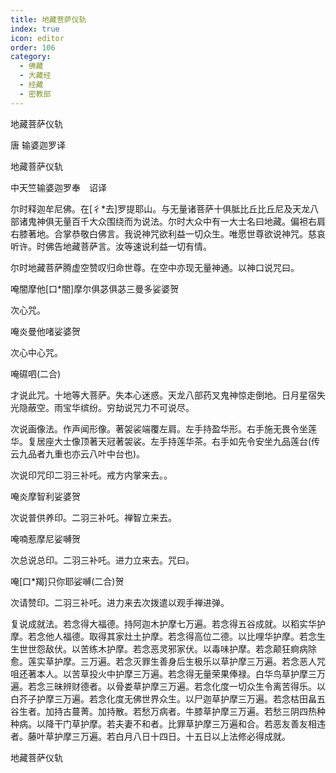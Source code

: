 ```yaml
---
title: 地藏菩萨仪轨
index: true
icon: editor
order: 106
category:
  - 佛藏
  - 大藏经
  - 经藏
  - 密教部
---
```


  地藏菩萨仪轨  

唐 输婆迦罗译  

地藏菩萨仪轨  

中天竺输婆迦罗奉　诏译  

尔时释迦牟尼佛。在[彳*去]罗提耶山。与无量诸菩萨十俱胝比丘比丘尼及天龙八部诸鬼神俱无量百千大众围绕而为说法。尔时大众中有一大士名曰地藏。偏袒右肩右膝著地。合掌恭敬白佛言。我说神咒欲利益一切众生。唯愿世尊欲说神咒。慈哀听许。时佛告地藏菩萨言。汝等速说利益一切有情。  

尔时地藏菩萨腾虚空赞叹归命世尊。在空中亦现无量神通。以神口说咒曰。  

唵闇摩他[口*闇]摩尔俱苾俱苾三曼多娑婆贺  

次心咒。  

唵炎曼他啫娑婆贺  

次心中心咒。  

唵礘呬(二合)  

才说此咒。十地等大菩萨。失本心迷惑。天龙八部药叉鬼神惊走倒地。日月星宿失光隐蔽空。雨宝华缤纷。穷劫说咒力不可说尽。  

次说画像法。作声闻形像。著袈裟端覆左肩。左手持盈华形。右手施无畏令坐莲华。复居座大士像顶著天冠著袈裟。左手持莲华茶。右手如先令安坐九品莲台(传云九品者九重也亦云八叶中台也)。  

次说印咒印二羽三补吒。戒方内掌来去。。  

唵炎摩智利娑婆贺  

次说普供养印。二羽三补吒。禅智立来去。  

唵喃惹摩尼娑嚩贺  

次总说总印。二羽三补吒。进力立来去。咒曰。  

唵[口*羯]只你耶娑嚩(二合)贺  

次请赞印。二羽三补吒。进力来去次拨遣以观手禅进弹。  

复说成就法。若念得大福德。持阿迦木护摩七万遍。若念得五谷成就。以稻实华护摩。若念他人福德。取得其家灶土护摩。若念得高位二德。以比哩华护摩。若念生生世世怨敌伏。以苦练木护摩。若念恶灵邪家伏。以毒味护摩。若念颠狂痾病除愈。莲实草护摩。三万遍。若念灭罪生善身后生极乐以草护摩三万遍。若念恶人咒咀还著本人。以苦草投火中护摩三万遍。若念得无量荣果俸禄。白华鸟草护摩三万遍。若念三昧辨财德者。以骨娄草护摩三万遍。若念化度一切众生令离苦得乐。以白芥子护摩三万遍。若念化度无佛世界众生。以尸迦草护摩三万遍。若念枯田畠五谷生者。加持古蔓菁。加持散。若愁万病者。牛膝草护摩三万遍。若愁三阴四热种种病。以降干门草护摩。若夫妻不和者。比罪草护摩三万遍和合。若恶友善友相违者。藤叶草护摩三万遍。若白月八日十四日。十五日以上法修必得成就。  

地藏菩萨仪轨  
